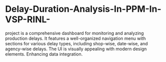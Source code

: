 # Delay-Duration-Analysis-In-PPM-In-VSP-RINL-
project is a comprehensive dashboard for monitoring and analyzing production delays. It features a well-organized navigation menu with sections for various delay types, including shop-wise, date-wise, and agency-wise delays. The UI is visually appealing with modern design elements. Enhancing data integration.
